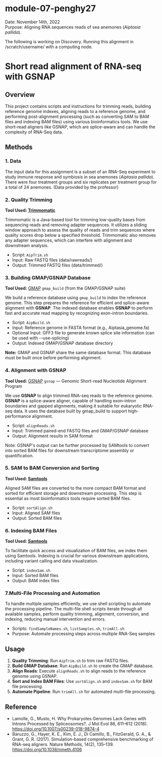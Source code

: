 # module-07-penghy27  
Date: November 14th, 2022  
Purpose: Aligning RNA sequences reads of sea anemones (*Aiptasia pallida*).

The following is working on Discovery. Running this alignment in /scratch/username/ with a computing node.

# Short read alignment of RNA-seq with GSNAP

## Overview  
This project contains scripts and instructions for trimming reads, building reference genome indexes, aligning reads to a reference genome, and performing post-alignment processing (such as converting SAM to BAM files and indexing BAM files) using various bioinformatics tools. We use short-read aligners like GSNAP, which are splice-aware and can handle the complexity of RNA-Seq data. 

## Methods  
### 1. Data 
The input data for this assignment is a subset of an RNA-Seq experiment to study immune response and symbiosis in sea anemones (*Aiptasia pallida*). There were four treatment groups and six replicates per treatment group for a total of 24 anemones. (Data provided by the professor)

### 2. Quality Trimming

**Tool Used: [Trimmomatic](http://www.usadellab.org/cms/?page=trimmomatic)**

Trimmomatic is a Java-based tool for trimming low-quality bases from sequencing reads and removing adapter sequences. It utilizes a sliding window approach to assess the quality of reads and trim sequences where quality scores drop below a specified threshold. Trimmomatic also removes any adapter sequences, which can interfere with alignment and downstream analysis.

- Script: `AipTrim.sh`
- Input: Raw FASTQ files (data/rawreads/)
- Output: Trimmed FASTQ files (data/trimmed/)

### 3. Building GMAP/GSNAP Database 

**Tool Used:** [GMAP](https://academic.oup.com/bioinformatics/article/21/9/1859/409207) `gmap_build` (from the GMAP/GSNAP suite)

We build a reference database using `gmap_build` to index the reference genome. This step prepares the reference for efficient and splice-aware alignment with **GSNAP**. The indexed database enables **GSNAP** to perform fast and accurate read mapping by recognizing exon-intron boundaries.

- Script: `AipBuild.sh`
- Input: Reference genome in FASTA format (e.g., Aiptasia_genome.fa)
- Optional Input: GFF3 file to generate known splice site information (can be used with --use-splicing)
- Output: Indexed GMAP/GSNAP database directory

**Note:** GMAP and GSNAP share the same database format. This database must be built once before performing alignment.


### 4. Alignment with GSNAP

**Tool Used:**  [GSNAP](http://research-pub.gene.com/gmap/) `gsnap` — Genomic Short-read Nucleotide Alignment Program  

We use **GSNAP** to align trimmed RNA-seq reads to the reference genome. **GSNAP** is a splice-aware aligner, capable of handling exon–intron boundaries and gapped alignments, making it suitable for eukaryotic RNA-seq data. It uses the database built by gmap_build to support high-performance alignment.

- Script: `alignReads.sh`
- Input: Trimmed paired-end FASTQ files and GMAP/GSNAP database
- Output: Alignment results in SAM format

Note: GSNAP's output can be further processed by SAMtools to convert into sorted BAM files for downstream transcriptome assembly or quantification.


### 5. SAM to BAM Conversion and Sorting

**Tool Used: [Samtools](http://www.htslib.org)**

Aligned SAM files are converted to the more compact BAM format and sorted for efficient storage and downstream processing. This step is essential as most bioinformatics tools require sorted BAM files.

- Script: `sortAlign.sh`
- Input: Aligned SAM files
- Output: Sorted BAM files

### 6. Indexing BAM Files

**Tool Used: [Samtools](http://www.htslib.org)**

To facilitate quick access and visualization of BAM files, we index them using Samtools. Indexing is crucial for various downstream applications, including variant calling and data visualization.

- Script: `indexSam.sh`
- Input: Sorted BAM files
- Output: BAM index files

### 7.Multi-File Processing and Automation

To handle multiple samples efficiently, we use shell scripting to automate the processing pipeline. The multi-file shell scripts iterate through all available samples, perform quality trimming, alignment, conversion, and indexing, reducing manual intervention and errors.

- Scripts: `findSampleNames.sh`, `listSamples.sh`, `trimAll.sh`
- Purpose: Automate processing steps across multiple RNA-Seq samples


## Usage

1. **Quality Trimming**: Run `AipTrim.sh` to trim raw FASTQ files.
2. **Build GMAP Database**: Run `AipBuild.sh` to create the GMAP database.
3. **Align Reads**: Execute `alignReads.sh` to align reads to the reference genome using GSNAP.
4. **Sort and Index BAM Files**: Use `sortAlign.sh` and `indexSam.sh` for BAM file processing.
5. **Automate Pipeline**: Run `trimAll.sh` for automated multi-file processing.


## Reference
- Lamolle, G., Musto, H. Why Prokaryotes Genomes Lack Genes with Introns Processed by Spliceosomes?. J Mol Evol 86, 611–612 (2018). https://doi.org/10.1007/s00239-018-9874-4  
- Baruzzo, G., Hayer, K. E., Kim, E. J., Di Camillo, B., FitzGerald, G. A., & Grant, G. R. (2017). Simulation-based comprehensive benchmarking of RNA-seq aligners. Nature Methods, 14(2), 135–139. https://doi.org/10.1038/nmeth.4106  

